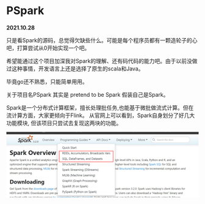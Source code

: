 # PSpark

**2021.10.28** 

只是看Spark的源码，总觉得欠缺些什么。可能是每个程序员都有一颗造轮子的心吧，打算尝试从0开始实现一个吧。

希望能通过这个项目加深我对Spark的理解、还有码代码的能力吧。由于以前没做过这种事情，开发语言上还是选择了原生的scala和Java。

毕竟go还不熟悉，只能简单用用。



关于项目名PSpark 其实是 pretend to be Spark 假装自己是Spark。



Spark是一个分布式计算框架，擅长处理批任务,也能基于微批做流式计算。但在流计算方面，大家更倾向于Flink。
从官网上可以看到，Spark自身划分了好几大功能模块, 但该项目只尝试去复现这两块的功能。

![image-20211028110906808](README/image-20211028110906808.png)
